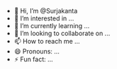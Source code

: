 - 👋 Hi, I’m @Surjakanta
- 👀 I’m interested in ...
- 🌱 I’m currently learning ...
- 💞️ I’m looking to collaborate on ...
- 📫 How to reach me ...
- 😄 Pronouns: ...
- ⚡ Fun fact: ...

<!---
Surjakant/Surjakant is a ✨ special ✨ repository because its `README.md` (this file) appears on your GitHub profile.
You can click the Preview link to take a look at your changes.
--->
